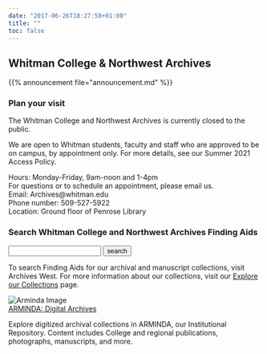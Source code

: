```yaml
---
date: "2017-06-26T18:27:58+01:00"
title: ""
toc: false
---
```


<div class="splash">
<h2>Whitman College & Northwest Archives</h2>
</div>

<div id="announcement">{{% announcement file="announcement.md" %}}</div>

<div class="grid-container">
  <div class="Area-1 box">
    <h3>Plan your visit</h3>
     <p>The Whitman College and Northwest Archives is currently closed to the public.</p>
     <p> We are open to Whitman students, faculty and staff who are approved to be on campus, by appointment only. For more details, see our Summer 2021 Access Policy.</p>
     <p>
        Hours: Monday-Friday, 9am-noon and 1-4pm<br/>
        For questions or to schedule an appointment, please email us.<br/>
        Email: Archives@whitman.edu <br/>
        Phone number: 509-527-5922 <br/>
        Location: Ground floor of Penrose Library
    </p>
  </div>
  <div class="Area-2 box">
        <div class="card medium">
        <h3>Search Whitman College and Northwest Archives Finding Aids</h3>
        <form action="https://nwda-db.orbiscascade.org/nwda-search/results.aspx" method="get" target="_blank"><input id="searchValue" name="q" type="text" class="form-control no-up-margin"> <input id="searchSubmit" class="btn" type="submit" value="search"> <input id="t" name="t" type="hidden" value="k"> <input id="c" name="c" type="hidden" value="htm"></form><p>To search Finding Aids for our archival and manuscript collections, visit Archives West. For more information about our collections, visit our <a href="/archives/collection/">Explore our Collections</a> page.</p>
        </div>
   </div>
   <div class="Area-3 box" style="padding:0">
        <div class="card medium">
            <div id="blog-jacket">
                 <img class="responsive-img" src="/archives/images/img_04.jpg" alt="Arminda Image" />
            </div>
            <div class="jacket-title">
                <a href="https://arminda.whitman.edu/collections/whitman-college-and-northwest-archives">ARMINDA: Digital Archives</a>
                <p>Explore digitized archival collections in ARMINDA, our Institutional Repository. Content includes College and regional publications, photographs, manuscripts, and more.</p>
            </div>
        </div>
   </div>
</div>